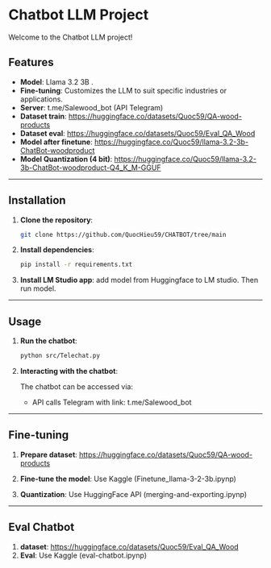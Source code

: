 # Chatbot LLM Project

Welcome to the Chatbot LLM project!

## Features

- **Model**: Llama 3.2 3B .
- **Fine-tuning**: Customizes the LLM to suit specific industries or applications.
- **Server**: t.me/Salewood_bot (API Telegram)
- **Dataset train**: https://huggingface.co/datasets/Quoc59/QA-wood-products
- **Dataset eval**: https://huggingface.co/datasets/Quoc59/Eval_QA_Wood
- **Model after finetune**: https://huggingface.co/Quoc59/llama-3.2-3b-ChatBot-woodproduct
- **Model Quantization (4 bit)**: https://huggingface.co/Quoc59/llama-3.2-3b-ChatBot-woodproduct-Q4_K_M-GGUF

---

## Installation

1. **Clone the repository**:

   ```bash
   git clone https://github.com/QuocHieu59/CHATBOT/tree/main
   ```

2. **Install dependencies**:

   ```bash
   pip install -r requirements.txt
   ```

3. **Install LM Studio app**: add model from Huggingface to LM studio. Then run model.

---

## Usage

1. **Run the chatbot**:

   ```bash
   python src/Telechat.py
   ```

2. **Interacting with the chatbot**:

   The chatbot can be accessed via:

   - API calls Telegram with link: t.me/Salewood_bot

---

## Fine-tuning

1. **Prepare dataset**: https://huggingface.co/datasets/Quoc59/QA-wood-products

2. **Fine-tune the model**: Use Kaggle (Finetune_llama-3-2-3b.ipynp)

3. **Quantization**: Use HuggingFace API (merging-and-exporting.ipynp)

---

## Eval Chatbot

1. **dataset**: https://huggingface.co/datasets/Quoc59/Eval_QA_Wood
2. **Eval**: Use Kaggle (eval-chatbot.ipynp)
